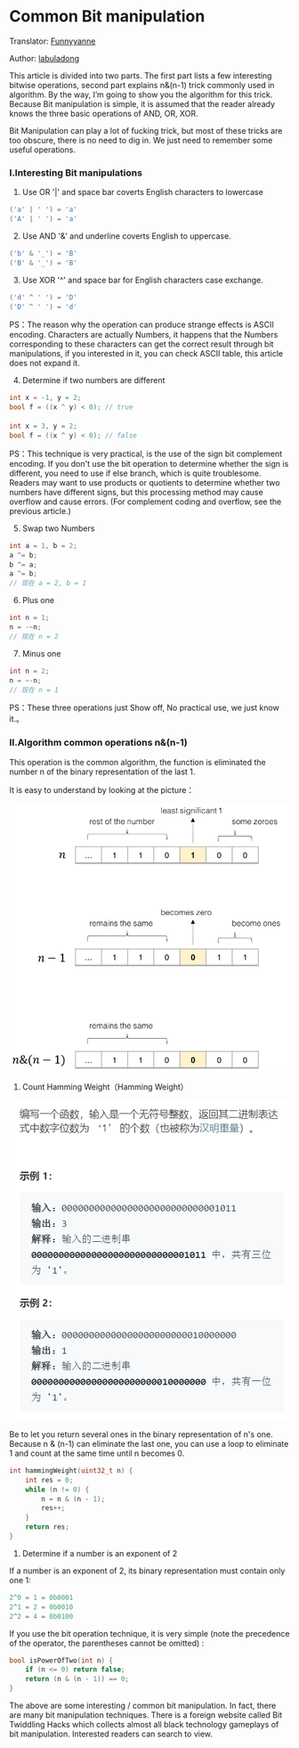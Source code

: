 # Common Bit manipulation

Translator: [Funnyyanne](https://github.com/Funnyyanne)

Author: [labuladong](https://github.com/labuladong)

This article is divided into two parts. The first part lists a few interesting bitwise operations, second part explains n&(n-1) trick commonly used in algorithm. By the way, I’m going to show you the algorithm for this trick. Because Bit manipulation is simple, it is assumed that the reader already knows the three basic operations of AND, OR, XOR.

Bit Manipulation can play a lot of fucking trick, but most of these tricks are too obscure, there is no need to dig in. We just need to remember some useful operations.

### Ⅰ.Interesting Bit manipulations


1. Use OR '|' and space bar coverts English characters to lowercase

```c
('a' | ' ') = 'a'
('A' | ' ') = 'a'
```

2. Use AND '&' and underline coverts English to uppercase.

```c
('b' & '_') = 'B'
('B' & '_') = 'B'
```

3. Use XOR '^' and space bar for English characters case exchange.  

```c
('d' ^ ' ') = 'D'
('D' ^ ' ') = 'd'
```

PS：The reason why the operation can produce strange effects is ASCII encoding. Characters are actually Numbers, it happens that the Numbers corresponding to these characters can get the correct result through bit manipulations, if you interested in it, you can check ASCII table, this article does not expand it.

4. Determine if two numbers are different

```c
int x = -1, y = 2;
bool f = ((x ^ y) < 0); // true

int x = 3, y = 2;
bool f = ((x ^ y) < 0); // false
```

PS：This technique is very practical, is the use of the sign bit complement encoding. If you don't use the bit operation to determine whether the sign is different, you need to use if else branch, which is quite troublesome. Readers may want to use products or quotients to determine whether two numbers have different signs, but this processing method may cause overflow and cause errors. (For complement coding and overflow, see the previous article.)

5. Swap two Numbers

```c
int a = 1, b = 2;
a ^= b;
b ^= a;
a ^= b;
// 现在 a = 2, b = 1
```

6. Plus one

```c
int n = 1;
n = -~n;
// 现在 n = 2
```

7. Minus one

```c
int n = 2;
n = ~-n;
// 现在 n = 1
```

PS：These three operations just Show off, No practical use, we just know it.。

### Ⅱ.Algorithm common operations n&(n-1)

This operation is the common algorithm, the function is eliminated the number n of the binary representation of the last 1.

It is easy to understand by looking at the picture：

![n](../pictures/BitManipulation/1.png)

1. Count Hamming Weight（Hamming Weight）

![title](../pictures/BitManipulation/title.png)

Be to let you return several ones in the binary representation of n's one. Because n & (n-1) can eliminate the last one, you can use a loop to eliminate 1 and count at the same time until n becomes 0.

```cpp
int hammingWeight(uint32_t n) {
    int res = 0;
    while (n != 0) {
        n = n & (n - 1);
        res++;
    }
    return res;
}
```

1. Determine if a number is an exponent of 2

If a number is an exponent of 2, its binary representation must contain only one 1:

```cpp
2^0 = 1 = 0b0001
2^1 = 2 = 0b0010
2^2 = 4 = 0b0100
```

If you use the bit operation technique, it is very simple (note the precedence of the operator, the parentheses cannot be omitted) :

```cpp
bool isPowerOfTwo(int n) {
    if (n <= 0) return false;
    return (n & (n - 1)) == 0;
}
```

The above are some interesting / common bit manipulation. In fact, there are many bit manipulation techniques. There is a foreign website called Bit Twiddling Hacks which collects almost all black technology gameplays of bit manipulation. Interested readers can search to view.

